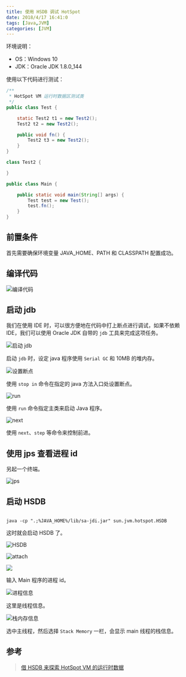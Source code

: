 ```yaml
---
title: 使用 HSDB 调试 HotSpot
date: 2018/4/17 16:41:0
tags: [Java,JVM]
categories: [JVM]
---
```

环境说明：  
- OS：Windows 10
- JDK：Oracle JDK 1.8.0_144

<!--more-->

使用以下代码进行测试：  

```java
/**
 * HotSpot VM 运行时数据区测试类
 */
public class Test {

    static Test2 t1 = new Test2();
    Test2 t2 = new Test2();

    public void fn() {
        Test2 t3 = new Test2();
    }
}

class Test2 {

}
```

```java
public class Main {

    public static void main(String[] args) {
        Test test = new Test();
        test.fn();
    }
}
```

## 前置条件

首先需要确保环境变量 JAVA_HOME、PATH 和 CLASSPATH 配置成功。  

## 编译代码

![编译代码 ](https://img.nekolr.com/images/2018/04/17/Xzp.png)

## 启动 jdb

我们在使用 IDE 时，可以很方便地在代码中打上断点进行调试，如果不依赖 IDE，我们可以使用 Oracle JDK 自带的 `jdb` 工具来完成这项任务。  

![启动 jdb](https://img.nekolr.com/images/2018/04/17/PPk.png)

启动 `jdb` 时，设定 java 程序使用 `Serial GC` 和 10MB 的堆内存。  

![设置断点 ](https://img.nekolr.com/images/2018/04/17/y2j.png)

使用 `stop in` 命令在指定的 java 方法入口处设置断点。  

![run](https://img.nekolr.com/images/2018/04/17/zry.png)

使用 `run` 命令指定主类来启动 Java 程序。  

![next](https://img.nekolr.com/images/2018/04/17/x38.png)

使用 `next`、`step` 等命令来控制前进。  

## 使用 jps 查看进程 id

另起一个终端。  

![jps](https://img.nekolr.com/images/2018/04/17/rgG.png)

## 启动 HSDB

```

java -cp ".;%JAVA_HOME%/lib/sa-jdi.jar" sun.jvm.hotspot.HSDB

```

这时就会启动 HSDB 了。  

![HSDB](https://img.nekolr.com/images/2018/04/17/baN.png)

![attach](https://img.nekolr.com/images/2018/04/17/a6e.png)

![](https://img.nekolr.com/images/2018/04/17/O2w.png)

输入 Main 程序的进程 id。  

![进程信息 ](https://img.nekolr.com/images/2018/04/17/GPL.png)

这里是线程信息。  

![栈内存信息 ](https://img.nekolr.com/images/2018/04/17/Kbq.png)

选中主线程，然后选择 `Stack Memory` 一栏，会显示 main 线程的栈信息。  

## 参考

> [借 HSDB 来探索 HotSpot VM 的运行时数据 ](http://rednaxelafx.iteye.com/blog/1847971)